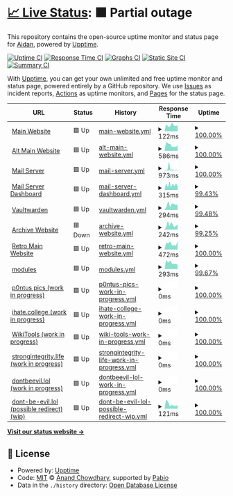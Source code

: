 # [📈 Live Status](https://ihatenodejs.github.io/monitor): <!--live status--> **🟧 Partial outage**

This repository contains the open-source uptime monitor and status page for [Aidan](https://aidxn.fun), powered by [Upptime](https://github.com/upptime/upptime).

[![Uptime CI](https://github.com/ihatenodejs/monitor/workflows/Uptime%20CI/badge.svg)](https://github.com/ihatenodejs/monitor/actions?query=workflow%3A%22Uptime+CI%22)
[![Response Time CI](https://github.com/ihatenodejs/monitor/workflows/Response%20Time%20CI/badge.svg)](https://github.com/ihatenodejs/monitor/actions?query=workflow%3A%22Response+Time+CI%22)
[![Graphs CI](https://github.com/ihatenodejs/monitor/workflows/Graphs%20CI/badge.svg)](https://github.com/ihatenodejs/monitor/actions?query=workflow%3A%22Graphs+CI%22)
[![Static Site CI](https://github.com/ihatenodejs/monitor/workflows/Static%20Site%20CI/badge.svg)](https://github.com/ihatenodejs/monitor/actions?query=workflow%3A%22Static+Site+CI%22)
[![Summary CI](https://github.com/ihatenodejs/monitor/workflows/Summary%20CI/badge.svg)](https://github.com/ihatenodejs/monitor/actions?query=workflow%3A%22Summary+CI%22)

With [Upptime](https://upptime.js.org), you can get your own unlimited and free uptime monitor and status page, powered entirely by a GitHub repository. We use [Issues](https://github.com/ihatenodejs/monitor/issues) as incident reports, [Actions](https://github.com/ihatenodejs/monitor/actions) as uptime monitors, and [Pages](https://ihatenodejs.github.io/monitor) for the status page.

<!--start: status pages-->
<!-- This summary is generated by Upptime (https://github.com/upptime/upptime) -->
<!-- Do not edit this manually, your changes will be overwritten -->
<!-- prettier-ignore -->
| URL | Status | History | Response Time | Uptime |
| --- | ------ | ------- | ------------- | ------ |
| <img alt="" src="https://icons.duckduckgo.com/ip3/www.aidxn.cc.ico" height="13"> [Main Website](https://www.aidxn.cc) | 🟩 Up | [main-website.yml](https://github.com/ihatenodejs/monitor/commits/HEAD/history/main-website.yml) | <details><summary><img alt="Response time graph" src="./graphs/main-website/response-time-week.png" height="20"> 122ms</summary><br><a href="https://status.p0ntus.com/history/main-website"><img alt="Response time 459" src="https://img.shields.io/endpoint?url=https%3A%2F%2Fraw.githubusercontent.com%2Fihatenodejs%2Fmonitor%2FHEAD%2Fapi%2Fmain-website%2Fresponse-time.json"></a><br><a href="https://status.p0ntus.com/history/main-website"><img alt="24-hour response time 122" src="https://img.shields.io/endpoint?url=https%3A%2F%2Fraw.githubusercontent.com%2Fihatenodejs%2Fmonitor%2FHEAD%2Fapi%2Fmain-website%2Fresponse-time-day.json"></a><br><a href="https://status.p0ntus.com/history/main-website"><img alt="7-day response time 122" src="https://img.shields.io/endpoint?url=https%3A%2F%2Fraw.githubusercontent.com%2Fihatenodejs%2Fmonitor%2FHEAD%2Fapi%2Fmain-website%2Fresponse-time-week.json"></a><br><a href="https://status.p0ntus.com/history/main-website"><img alt="30-day response time 340" src="https://img.shields.io/endpoint?url=https%3A%2F%2Fraw.githubusercontent.com%2Fihatenodejs%2Fmonitor%2FHEAD%2Fapi%2Fmain-website%2Fresponse-time-month.json"></a><br><a href="https://status.p0ntus.com/history/main-website"><img alt="1-year response time 459" src="https://img.shields.io/endpoint?url=https%3A%2F%2Fraw.githubusercontent.com%2Fihatenodejs%2Fmonitor%2FHEAD%2Fapi%2Fmain-website%2Fresponse-time-year.json"></a></details> | <details><summary><a href="https://status.p0ntus.com/history/main-website">100.00%</a></summary><a href="https://status.p0ntus.com/history/main-website"><img alt="All-time uptime 99.68%" src="https://img.shields.io/endpoint?url=https%3A%2F%2Fraw.githubusercontent.com%2Fihatenodejs%2Fmonitor%2FHEAD%2Fapi%2Fmain-website%2Fuptime.json"></a><br><a href="https://status.p0ntus.com/history/main-website"><img alt="24-hour uptime 100.00%" src="https://img.shields.io/endpoint?url=https%3A%2F%2Fraw.githubusercontent.com%2Fihatenodejs%2Fmonitor%2FHEAD%2Fapi%2Fmain-website%2Fuptime-day.json"></a><br><a href="https://status.p0ntus.com/history/main-website"><img alt="7-day uptime 100.00%" src="https://img.shields.io/endpoint?url=https%3A%2F%2Fraw.githubusercontent.com%2Fihatenodejs%2Fmonitor%2FHEAD%2Fapi%2Fmain-website%2Fuptime-week.json"></a><br><a href="https://status.p0ntus.com/history/main-website"><img alt="30-day uptime 99.89%" src="https://img.shields.io/endpoint?url=https%3A%2F%2Fraw.githubusercontent.com%2Fihatenodejs%2Fmonitor%2FHEAD%2Fapi%2Fmain-website%2Fuptime-month.json"></a><br><a href="https://status.p0ntus.com/history/main-website"><img alt="1-year uptime 99.68%" src="https://img.shields.io/endpoint?url=https%3A%2F%2Fraw.githubusercontent.com%2Fihatenodejs%2Fmonitor%2FHEAD%2Fapi%2Fmain-website%2Fuptime-year.json"></a></details>
| <img alt="" src="https://icons.duckduckgo.com/ip3/aidxn.fun.ico" height="13"> [Alt Main Website](https://aidxn.fun) | 🟩 Up | [alt-main-website.yml](https://github.com/ihatenodejs/monitor/commits/HEAD/history/alt-main-website.yml) | <details><summary><img alt="Response time graph" src="./graphs/alt-main-website/response-time-week.png" height="20"> 586ms</summary><br><a href="https://status.p0ntus.com/history/alt-main-website"><img alt="Response time 556" src="https://img.shields.io/endpoint?url=https%3A%2F%2Fraw.githubusercontent.com%2Fihatenodejs%2Fmonitor%2FHEAD%2Fapi%2Falt-main-website%2Fresponse-time.json"></a><br><a href="https://status.p0ntus.com/history/alt-main-website"><img alt="24-hour response time 539" src="https://img.shields.io/endpoint?url=https%3A%2F%2Fraw.githubusercontent.com%2Fihatenodejs%2Fmonitor%2FHEAD%2Fapi%2Falt-main-website%2Fresponse-time-day.json"></a><br><a href="https://status.p0ntus.com/history/alt-main-website"><img alt="7-day response time 586" src="https://img.shields.io/endpoint?url=https%3A%2F%2Fraw.githubusercontent.com%2Fihatenodejs%2Fmonitor%2FHEAD%2Fapi%2Falt-main-website%2Fresponse-time-week.json"></a><br><a href="https://status.p0ntus.com/history/alt-main-website"><img alt="30-day response time 556" src="https://img.shields.io/endpoint?url=https%3A%2F%2Fraw.githubusercontent.com%2Fihatenodejs%2Fmonitor%2FHEAD%2Fapi%2Falt-main-website%2Fresponse-time-month.json"></a><br><a href="https://status.p0ntus.com/history/alt-main-website"><img alt="1-year response time 556" src="https://img.shields.io/endpoint?url=https%3A%2F%2Fraw.githubusercontent.com%2Fihatenodejs%2Fmonitor%2FHEAD%2Fapi%2Falt-main-website%2Fresponse-time-year.json"></a></details> | <details><summary><a href="https://status.p0ntus.com/history/alt-main-website">100.00%</a></summary><a href="https://status.p0ntus.com/history/alt-main-website"><img alt="All-time uptime 100.00%" src="https://img.shields.io/endpoint?url=https%3A%2F%2Fraw.githubusercontent.com%2Fihatenodejs%2Fmonitor%2FHEAD%2Fapi%2Falt-main-website%2Fuptime.json"></a><br><a href="https://status.p0ntus.com/history/alt-main-website"><img alt="24-hour uptime 100.00%" src="https://img.shields.io/endpoint?url=https%3A%2F%2Fraw.githubusercontent.com%2Fihatenodejs%2Fmonitor%2FHEAD%2Fapi%2Falt-main-website%2Fuptime-day.json"></a><br><a href="https://status.p0ntus.com/history/alt-main-website"><img alt="7-day uptime 100.00%" src="https://img.shields.io/endpoint?url=https%3A%2F%2Fraw.githubusercontent.com%2Fihatenodejs%2Fmonitor%2FHEAD%2Fapi%2Falt-main-website%2Fuptime-week.json"></a><br><a href="https://status.p0ntus.com/history/alt-main-website"><img alt="30-day uptime 100.00%" src="https://img.shields.io/endpoint?url=https%3A%2F%2Fraw.githubusercontent.com%2Fihatenodejs%2Fmonitor%2FHEAD%2Fapi%2Falt-main-website%2Fuptime-month.json"></a><br><a href="https://status.p0ntus.com/history/alt-main-website"><img alt="1-year uptime 100.00%" src="https://img.shields.io/endpoint?url=https%3A%2F%2Fraw.githubusercontent.com%2Fihatenodejs%2Fmonitor%2FHEAD%2Fapi%2Falt-main-website%2Fuptime-year.json"></a></details>
| <img alt="" src="https://icons.duckduckgo.com/ip3/user.p0ntus.com.ico" height="13"> [Mail Server](https://user.p0ntus.com) | 🟩 Up | [mail-server.yml](https://github.com/ihatenodejs/monitor/commits/HEAD/history/mail-server.yml) | <details><summary><img alt="Response time graph" src="./graphs/mail-server/response-time-week.png" height="20"> 973ms</summary><br><a href="https://status.p0ntus.com/history/mail-server"><img alt="Response time 505" src="https://img.shields.io/endpoint?url=https%3A%2F%2Fraw.githubusercontent.com%2Fihatenodejs%2Fmonitor%2FHEAD%2Fapi%2Fmail-server%2Fresponse-time.json"></a><br><a href="https://status.p0ntus.com/history/mail-server"><img alt="24-hour response time 227" src="https://img.shields.io/endpoint?url=https%3A%2F%2Fraw.githubusercontent.com%2Fihatenodejs%2Fmonitor%2FHEAD%2Fapi%2Fmail-server%2Fresponse-time-day.json"></a><br><a href="https://status.p0ntus.com/history/mail-server"><img alt="7-day response time 973" src="https://img.shields.io/endpoint?url=https%3A%2F%2Fraw.githubusercontent.com%2Fihatenodejs%2Fmonitor%2FHEAD%2Fapi%2Fmail-server%2Fresponse-time-week.json"></a><br><a href="https://status.p0ntus.com/history/mail-server"><img alt="30-day response time 607" src="https://img.shields.io/endpoint?url=https%3A%2F%2Fraw.githubusercontent.com%2Fihatenodejs%2Fmonitor%2FHEAD%2Fapi%2Fmail-server%2Fresponse-time-month.json"></a><br><a href="https://status.p0ntus.com/history/mail-server"><img alt="1-year response time 505" src="https://img.shields.io/endpoint?url=https%3A%2F%2Fraw.githubusercontent.com%2Fihatenodejs%2Fmonitor%2FHEAD%2Fapi%2Fmail-server%2Fresponse-time-year.json"></a></details> | <details><summary><a href="https://status.p0ntus.com/history/mail-server">100.00%</a></summary><a href="https://status.p0ntus.com/history/mail-server"><img alt="All-time uptime 99.90%" src="https://img.shields.io/endpoint?url=https%3A%2F%2Fraw.githubusercontent.com%2Fihatenodejs%2Fmonitor%2FHEAD%2Fapi%2Fmail-server%2Fuptime.json"></a><br><a href="https://status.p0ntus.com/history/mail-server"><img alt="24-hour uptime 100.00%" src="https://img.shields.io/endpoint?url=https%3A%2F%2Fraw.githubusercontent.com%2Fihatenodejs%2Fmonitor%2FHEAD%2Fapi%2Fmail-server%2Fuptime-day.json"></a><br><a href="https://status.p0ntus.com/history/mail-server"><img alt="7-day uptime 100.00%" src="https://img.shields.io/endpoint?url=https%3A%2F%2Fraw.githubusercontent.com%2Fihatenodejs%2Fmonitor%2FHEAD%2Fapi%2Fmail-server%2Fuptime-week.json"></a><br><a href="https://status.p0ntus.com/history/mail-server"><img alt="30-day uptime 100.00%" src="https://img.shields.io/endpoint?url=https%3A%2F%2Fraw.githubusercontent.com%2Fihatenodejs%2Fmonitor%2FHEAD%2Fapi%2Fmail-server%2Fuptime-month.json"></a><br><a href="https://status.p0ntus.com/history/mail-server"><img alt="1-year uptime 99.90%" src="https://img.shields.io/endpoint?url=https%3A%2F%2Fraw.githubusercontent.com%2Fihatenodejs%2Fmonitor%2FHEAD%2Fapi%2Fmail-server%2Fuptime-year.json"></a></details>
| <img alt="" src="https://icons.duckduckgo.com/ip3/pontusmail.org.ico" height="13"> [Mail Server Dashboard](https://pontusmail.org) | 🟩 Up | [mail-server-dashboard.yml](https://github.com/ihatenodejs/monitor/commits/HEAD/history/mail-server-dashboard.yml) | <details><summary><img alt="Response time graph" src="./graphs/mail-server-dashboard/response-time-week.png" height="20"> 315ms</summary><br><a href="https://status.p0ntus.com/history/mail-server-dashboard"><img alt="Response time 384" src="https://img.shields.io/endpoint?url=https%3A%2F%2Fraw.githubusercontent.com%2Fihatenodejs%2Fmonitor%2FHEAD%2Fapi%2Fmail-server-dashboard%2Fresponse-time.json"></a><br><a href="https://status.p0ntus.com/history/mail-server-dashboard"><img alt="24-hour response time 222" src="https://img.shields.io/endpoint?url=https%3A%2F%2Fraw.githubusercontent.com%2Fihatenodejs%2Fmonitor%2FHEAD%2Fapi%2Fmail-server-dashboard%2Fresponse-time-day.json"></a><br><a href="https://status.p0ntus.com/history/mail-server-dashboard"><img alt="7-day response time 315" src="https://img.shields.io/endpoint?url=https%3A%2F%2Fraw.githubusercontent.com%2Fihatenodejs%2Fmonitor%2FHEAD%2Fapi%2Fmail-server-dashboard%2Fresponse-time-week.json"></a><br><a href="https://status.p0ntus.com/history/mail-server-dashboard"><img alt="30-day response time 397" src="https://img.shields.io/endpoint?url=https%3A%2F%2Fraw.githubusercontent.com%2Fihatenodejs%2Fmonitor%2FHEAD%2Fapi%2Fmail-server-dashboard%2Fresponse-time-month.json"></a><br><a href="https://status.p0ntus.com/history/mail-server-dashboard"><img alt="1-year response time 384" src="https://img.shields.io/endpoint?url=https%3A%2F%2Fraw.githubusercontent.com%2Fihatenodejs%2Fmonitor%2FHEAD%2Fapi%2Fmail-server-dashboard%2Fresponse-time-year.json"></a></details> | <details><summary><a href="https://status.p0ntus.com/history/mail-server-dashboard">99.43%</a></summary><a href="https://status.p0ntus.com/history/mail-server-dashboard"><img alt="All-time uptime 97.40%" src="https://img.shields.io/endpoint?url=https%3A%2F%2Fraw.githubusercontent.com%2Fihatenodejs%2Fmonitor%2FHEAD%2Fapi%2Fmail-server-dashboard%2Fuptime.json"></a><br><a href="https://status.p0ntus.com/history/mail-server-dashboard"><img alt="24-hour uptime 97.80%" src="https://img.shields.io/endpoint?url=https%3A%2F%2Fraw.githubusercontent.com%2Fihatenodejs%2Fmonitor%2FHEAD%2Fapi%2Fmail-server-dashboard%2Fuptime-day.json"></a><br><a href="https://status.p0ntus.com/history/mail-server-dashboard"><img alt="7-day uptime 99.43%" src="https://img.shields.io/endpoint?url=https%3A%2F%2Fraw.githubusercontent.com%2Fihatenodejs%2Fmonitor%2FHEAD%2Fapi%2Fmail-server-dashboard%2Fuptime-week.json"></a><br><a href="https://status.p0ntus.com/history/mail-server-dashboard"><img alt="30-day uptime 96.85%" src="https://img.shields.io/endpoint?url=https%3A%2F%2Fraw.githubusercontent.com%2Fihatenodejs%2Fmonitor%2FHEAD%2Fapi%2Fmail-server-dashboard%2Fuptime-month.json"></a><br><a href="https://status.p0ntus.com/history/mail-server-dashboard"><img alt="1-year uptime 97.40%" src="https://img.shields.io/endpoint?url=https%3A%2F%2Fraw.githubusercontent.com%2Fihatenodejs%2Fmonitor%2FHEAD%2Fapi%2Fmail-server-dashboard%2Fuptime-year.json"></a></details>
| <img alt="" src="https://icons.duckduckgo.com/ip3/vaultwarden.p0ntus.com.ico" height="13"> [Vaultwarden](https://vaultwarden.p0ntus.com) | 🟩 Up | [vaultwarden.yml](https://github.com/ihatenodejs/monitor/commits/HEAD/history/vaultwarden.yml) | <details><summary><img alt="Response time graph" src="./graphs/vaultwarden/response-time-week.png" height="20"> 294ms</summary><br><a href="https://status.p0ntus.com/history/vaultwarden"><img alt="Response time 400" src="https://img.shields.io/endpoint?url=https%3A%2F%2Fraw.githubusercontent.com%2Fihatenodejs%2Fmonitor%2FHEAD%2Fapi%2Fvaultwarden%2Fresponse-time.json"></a><br><a href="https://status.p0ntus.com/history/vaultwarden"><img alt="24-hour response time 333" src="https://img.shields.io/endpoint?url=https%3A%2F%2Fraw.githubusercontent.com%2Fihatenodejs%2Fmonitor%2FHEAD%2Fapi%2Fvaultwarden%2Fresponse-time-day.json"></a><br><a href="https://status.p0ntus.com/history/vaultwarden"><img alt="7-day response time 294" src="https://img.shields.io/endpoint?url=https%3A%2F%2Fraw.githubusercontent.com%2Fihatenodejs%2Fmonitor%2FHEAD%2Fapi%2Fvaultwarden%2Fresponse-time-week.json"></a><br><a href="https://status.p0ntus.com/history/vaultwarden"><img alt="30-day response time 342" src="https://img.shields.io/endpoint?url=https%3A%2F%2Fraw.githubusercontent.com%2Fihatenodejs%2Fmonitor%2FHEAD%2Fapi%2Fvaultwarden%2Fresponse-time-month.json"></a><br><a href="https://status.p0ntus.com/history/vaultwarden"><img alt="1-year response time 400" src="https://img.shields.io/endpoint?url=https%3A%2F%2Fraw.githubusercontent.com%2Fihatenodejs%2Fmonitor%2FHEAD%2Fapi%2Fvaultwarden%2Fresponse-time-year.json"></a></details> | <details><summary><a href="https://status.p0ntus.com/history/vaultwarden">99.48%</a></summary><a href="https://status.p0ntus.com/history/vaultwarden"><img alt="All-time uptime 99.88%" src="https://img.shields.io/endpoint?url=https%3A%2F%2Fraw.githubusercontent.com%2Fihatenodejs%2Fmonitor%2FHEAD%2Fapi%2Fvaultwarden%2Fuptime.json"></a><br><a href="https://status.p0ntus.com/history/vaultwarden"><img alt="24-hour uptime 96.33%" src="https://img.shields.io/endpoint?url=https%3A%2F%2Fraw.githubusercontent.com%2Fihatenodejs%2Fmonitor%2FHEAD%2Fapi%2Fvaultwarden%2Fuptime-day.json"></a><br><a href="https://status.p0ntus.com/history/vaultwarden"><img alt="7-day uptime 99.48%" src="https://img.shields.io/endpoint?url=https%3A%2F%2Fraw.githubusercontent.com%2Fihatenodejs%2Fmonitor%2FHEAD%2Fapi%2Fvaultwarden%2Fuptime-week.json"></a><br><a href="https://status.p0ntus.com/history/vaultwarden"><img alt="30-day uptime 99.88%" src="https://img.shields.io/endpoint?url=https%3A%2F%2Fraw.githubusercontent.com%2Fihatenodejs%2Fmonitor%2FHEAD%2Fapi%2Fvaultwarden%2Fuptime-month.json"></a><br><a href="https://status.p0ntus.com/history/vaultwarden"><img alt="1-year uptime 99.88%" src="https://img.shields.io/endpoint?url=https%3A%2F%2Fraw.githubusercontent.com%2Fihatenodejs%2Fmonitor%2FHEAD%2Fapi%2Fvaultwarden%2Fuptime-year.json"></a></details>
| <img alt="" src="https://icons.duckduckgo.com/ip3/p0ntus.com.ico" height="13"> [Archive Website](https://p0ntus.com) | 🟥 Down | [archive-website.yml](https://github.com/ihatenodejs/monitor/commits/HEAD/history/archive-website.yml) | <details><summary><img alt="Response time graph" src="./graphs/archive-website/response-time-week.png" height="20"> 242ms</summary><br><a href="https://status.p0ntus.com/history/archive-website"><img alt="Response time 265" src="https://img.shields.io/endpoint?url=https%3A%2F%2Fraw.githubusercontent.com%2Fihatenodejs%2Fmonitor%2FHEAD%2Fapi%2Farchive-website%2Fresponse-time.json"></a><br><a href="https://status.p0ntus.com/history/archive-website"><img alt="24-hour response time 266" src="https://img.shields.io/endpoint?url=https%3A%2F%2Fraw.githubusercontent.com%2Fihatenodejs%2Fmonitor%2FHEAD%2Fapi%2Farchive-website%2Fresponse-time-day.json"></a><br><a href="https://status.p0ntus.com/history/archive-website"><img alt="7-day response time 242" src="https://img.shields.io/endpoint?url=https%3A%2F%2Fraw.githubusercontent.com%2Fihatenodejs%2Fmonitor%2FHEAD%2Fapi%2Farchive-website%2Fresponse-time-week.json"></a><br><a href="https://status.p0ntus.com/history/archive-website"><img alt="30-day response time 257" src="https://img.shields.io/endpoint?url=https%3A%2F%2Fraw.githubusercontent.com%2Fihatenodejs%2Fmonitor%2FHEAD%2Fapi%2Farchive-website%2Fresponse-time-month.json"></a><br><a href="https://status.p0ntus.com/history/archive-website"><img alt="1-year response time 265" src="https://img.shields.io/endpoint?url=https%3A%2F%2Fraw.githubusercontent.com%2Fihatenodejs%2Fmonitor%2FHEAD%2Fapi%2Farchive-website%2Fresponse-time-year.json"></a></details> | <details><summary><a href="https://status.p0ntus.com/history/archive-website">99.25%</a></summary><a href="https://status.p0ntus.com/history/archive-website"><img alt="All-time uptime 99.85%" src="https://img.shields.io/endpoint?url=https%3A%2F%2Fraw.githubusercontent.com%2Fihatenodejs%2Fmonitor%2FHEAD%2Fapi%2Farchive-website%2Fuptime.json"></a><br><a href="https://status.p0ntus.com/history/archive-website"><img alt="24-hour uptime 94.73%" src="https://img.shields.io/endpoint?url=https%3A%2F%2Fraw.githubusercontent.com%2Fihatenodejs%2Fmonitor%2FHEAD%2Fapi%2Farchive-website%2Fuptime-day.json"></a><br><a href="https://status.p0ntus.com/history/archive-website"><img alt="7-day uptime 99.25%" src="https://img.shields.io/endpoint?url=https%3A%2F%2Fraw.githubusercontent.com%2Fihatenodejs%2Fmonitor%2FHEAD%2Fapi%2Farchive-website%2Fuptime-week.json"></a><br><a href="https://status.p0ntus.com/history/archive-website"><img alt="30-day uptime 99.83%" src="https://img.shields.io/endpoint?url=https%3A%2F%2Fraw.githubusercontent.com%2Fihatenodejs%2Fmonitor%2FHEAD%2Fapi%2Farchive-website%2Fuptime-month.json"></a><br><a href="https://status.p0ntus.com/history/archive-website"><img alt="1-year uptime 99.85%" src="https://img.shields.io/endpoint?url=https%3A%2F%2Fraw.githubusercontent.com%2Fihatenodejs%2Fmonitor%2FHEAD%2Fapi%2Farchive-website%2Fuptime-year.json"></a></details>
| <img alt="" src="https://icons.duckduckgo.com/ip3/old.aidxn.fun.ico" height="13"> [Retro Main Website](https://old.aidxn.fun) | 🟩 Up | [retro-main-website.yml](https://github.com/ihatenodejs/monitor/commits/HEAD/history/retro-main-website.yml) | <details><summary><img alt="Response time graph" src="./graphs/retro-main-website/response-time-week.png" height="20"> 472ms</summary><br><a href="https://status.p0ntus.com/history/retro-main-website"><img alt="Response time 492" src="https://img.shields.io/endpoint?url=https%3A%2F%2Fraw.githubusercontent.com%2Fihatenodejs%2Fmonitor%2FHEAD%2Fapi%2Fretro-main-website%2Fresponse-time.json"></a><br><a href="https://status.p0ntus.com/history/retro-main-website"><img alt="24-hour response time 668" src="https://img.shields.io/endpoint?url=https%3A%2F%2Fraw.githubusercontent.com%2Fihatenodejs%2Fmonitor%2FHEAD%2Fapi%2Fretro-main-website%2Fresponse-time-day.json"></a><br><a href="https://status.p0ntus.com/history/retro-main-website"><img alt="7-day response time 472" src="https://img.shields.io/endpoint?url=https%3A%2F%2Fraw.githubusercontent.com%2Fihatenodejs%2Fmonitor%2FHEAD%2Fapi%2Fretro-main-website%2Fresponse-time-week.json"></a><br><a href="https://status.p0ntus.com/history/retro-main-website"><img alt="30-day response time 516" src="https://img.shields.io/endpoint?url=https%3A%2F%2Fraw.githubusercontent.com%2Fihatenodejs%2Fmonitor%2FHEAD%2Fapi%2Fretro-main-website%2Fresponse-time-month.json"></a><br><a href="https://status.p0ntus.com/history/retro-main-website"><img alt="1-year response time 492" src="https://img.shields.io/endpoint?url=https%3A%2F%2Fraw.githubusercontent.com%2Fihatenodejs%2Fmonitor%2FHEAD%2Fapi%2Fretro-main-website%2Fresponse-time-year.json"></a></details> | <details><summary><a href="https://status.p0ntus.com/history/retro-main-website">100.00%</a></summary><a href="https://status.p0ntus.com/history/retro-main-website"><img alt="All-time uptime 99.98%" src="https://img.shields.io/endpoint?url=https%3A%2F%2Fraw.githubusercontent.com%2Fihatenodejs%2Fmonitor%2FHEAD%2Fapi%2Fretro-main-website%2Fuptime.json"></a><br><a href="https://status.p0ntus.com/history/retro-main-website"><img alt="24-hour uptime 100.00%" src="https://img.shields.io/endpoint?url=https%3A%2F%2Fraw.githubusercontent.com%2Fihatenodejs%2Fmonitor%2FHEAD%2Fapi%2Fretro-main-website%2Fuptime-day.json"></a><br><a href="https://status.p0ntus.com/history/retro-main-website"><img alt="7-day uptime 100.00%" src="https://img.shields.io/endpoint?url=https%3A%2F%2Fraw.githubusercontent.com%2Fihatenodejs%2Fmonitor%2FHEAD%2Fapi%2Fretro-main-website%2Fuptime-week.json"></a><br><a href="https://status.p0ntus.com/history/retro-main-website"><img alt="30-day uptime 100.00%" src="https://img.shields.io/endpoint?url=https%3A%2F%2Fraw.githubusercontent.com%2Fihatenodejs%2Fmonitor%2FHEAD%2Fapi%2Fretro-main-website%2Fuptime-month.json"></a><br><a href="https://status.p0ntus.com/history/retro-main-website"><img alt="1-year uptime 99.98%" src="https://img.shields.io/endpoint?url=https%3A%2F%2Fraw.githubusercontent.com%2Fihatenodejs%2Fmonitor%2FHEAD%2Fapi%2Fretro-main-website%2Fuptime-year.json"></a></details>
| <img alt="" src="https://icons.duckduckgo.com/ip3/modules.lol.ico" height="13"> [modules](https://modules.lol) | 🟩 Up | [modules.yml](https://github.com/ihatenodejs/monitor/commits/HEAD/history/modules.yml) | <details><summary><img alt="Response time graph" src="./graphs/modules/response-time-week.png" height="20"> 293ms</summary><br><a href="https://status.p0ntus.com/history/modules"><img alt="Response time 343" src="https://img.shields.io/endpoint?url=https%3A%2F%2Fraw.githubusercontent.com%2Fihatenodejs%2Fmonitor%2FHEAD%2Fapi%2Fmodules%2Fresponse-time.json"></a><br><a href="https://status.p0ntus.com/history/modules"><img alt="24-hour response time 202" src="https://img.shields.io/endpoint?url=https%3A%2F%2Fraw.githubusercontent.com%2Fihatenodejs%2Fmonitor%2FHEAD%2Fapi%2Fmodules%2Fresponse-time-day.json"></a><br><a href="https://status.p0ntus.com/history/modules"><img alt="7-day response time 293" src="https://img.shields.io/endpoint?url=https%3A%2F%2Fraw.githubusercontent.com%2Fihatenodejs%2Fmonitor%2FHEAD%2Fapi%2Fmodules%2Fresponse-time-week.json"></a><br><a href="https://status.p0ntus.com/history/modules"><img alt="30-day response time 337" src="https://img.shields.io/endpoint?url=https%3A%2F%2Fraw.githubusercontent.com%2Fihatenodejs%2Fmonitor%2FHEAD%2Fapi%2Fmodules%2Fresponse-time-month.json"></a><br><a href="https://status.p0ntus.com/history/modules"><img alt="1-year response time 343" src="https://img.shields.io/endpoint?url=https%3A%2F%2Fraw.githubusercontent.com%2Fihatenodejs%2Fmonitor%2FHEAD%2Fapi%2Fmodules%2Fresponse-time-year.json"></a></details> | <details><summary><a href="https://status.p0ntus.com/history/modules">99.67%</a></summary><a href="https://status.p0ntus.com/history/modules"><img alt="All-time uptime 99.72%" src="https://img.shields.io/endpoint?url=https%3A%2F%2Fraw.githubusercontent.com%2Fihatenodejs%2Fmonitor%2FHEAD%2Fapi%2Fmodules%2Fuptime.json"></a><br><a href="https://status.p0ntus.com/history/modules"><img alt="24-hour uptime 97.70%" src="https://img.shields.io/endpoint?url=https%3A%2F%2Fraw.githubusercontent.com%2Fihatenodejs%2Fmonitor%2FHEAD%2Fapi%2Fmodules%2Fuptime-day.json"></a><br><a href="https://status.p0ntus.com/history/modules"><img alt="7-day uptime 99.67%" src="https://img.shields.io/endpoint?url=https%3A%2F%2Fraw.githubusercontent.com%2Fihatenodejs%2Fmonitor%2FHEAD%2Fapi%2Fmodules%2Fuptime-week.json"></a><br><a href="https://status.p0ntus.com/history/modules"><img alt="30-day uptime 99.79%" src="https://img.shields.io/endpoint?url=https%3A%2F%2Fraw.githubusercontent.com%2Fihatenodejs%2Fmonitor%2FHEAD%2Fapi%2Fmodules%2Fuptime-month.json"></a><br><a href="https://status.p0ntus.com/history/modules"><img alt="1-year uptime 99.72%" src="https://img.shields.io/endpoint?url=https%3A%2F%2Fraw.githubusercontent.com%2Fihatenodejs%2Fmonitor%2FHEAD%2Fapi%2Fmodules%2Fuptime-year.json"></a></details>
| <img alt="" src="https://icons.duckduckgo.com/ip3/www.pontus.pics.ico" height="13"> [p0ntus pics (work in progress)](https://www.pontus.pics) | 🟩 Up | [p0ntus-pics-work-in-progress.yml](https://github.com/ihatenodejs/monitor/commits/HEAD/history/p0ntus-pics-work-in-progress.yml) | <details><summary><img alt="Response time graph" src="./graphs/p0ntus-pics-work-in-progress/response-time-week.png" height="20"> 0ms</summary><br><a href="https://status.p0ntus.com/history/p0ntus-pics-work-in-progress"><img alt="Response time 0" src="https://img.shields.io/endpoint?url=https%3A%2F%2Fraw.githubusercontent.com%2Fihatenodejs%2Fmonitor%2FHEAD%2Fapi%2Fp0ntus-pics-work-in-progress%2Fresponse-time.json"></a><br><a href="https://status.p0ntus.com/history/p0ntus-pics-work-in-progress"><img alt="24-hour response time 0" src="https://img.shields.io/endpoint?url=https%3A%2F%2Fraw.githubusercontent.com%2Fihatenodejs%2Fmonitor%2FHEAD%2Fapi%2Fp0ntus-pics-work-in-progress%2Fresponse-time-day.json"></a><br><a href="https://status.p0ntus.com/history/p0ntus-pics-work-in-progress"><img alt="7-day response time 0" src="https://img.shields.io/endpoint?url=https%3A%2F%2Fraw.githubusercontent.com%2Fihatenodejs%2Fmonitor%2FHEAD%2Fapi%2Fp0ntus-pics-work-in-progress%2Fresponse-time-week.json"></a><br><a href="https://status.p0ntus.com/history/p0ntus-pics-work-in-progress"><img alt="30-day response time 0" src="https://img.shields.io/endpoint?url=https%3A%2F%2Fraw.githubusercontent.com%2Fihatenodejs%2Fmonitor%2FHEAD%2Fapi%2Fp0ntus-pics-work-in-progress%2Fresponse-time-month.json"></a><br><a href="https://status.p0ntus.com/history/p0ntus-pics-work-in-progress"><img alt="1-year response time 0" src="https://img.shields.io/endpoint?url=https%3A%2F%2Fraw.githubusercontent.com%2Fihatenodejs%2Fmonitor%2FHEAD%2Fapi%2Fp0ntus-pics-work-in-progress%2Fresponse-time-year.json"></a></details> | <details><summary><a href="https://status.p0ntus.com/history/p0ntus-pics-work-in-progress">100.00%</a></summary><a href="https://status.p0ntus.com/history/p0ntus-pics-work-in-progress"><img alt="All-time uptime 99.77%" src="https://img.shields.io/endpoint?url=https%3A%2F%2Fraw.githubusercontent.com%2Fihatenodejs%2Fmonitor%2FHEAD%2Fapi%2Fp0ntus-pics-work-in-progress%2Fuptime.json"></a><br><a href="https://status.p0ntus.com/history/p0ntus-pics-work-in-progress"><img alt="24-hour uptime 100.00%" src="https://img.shields.io/endpoint?url=https%3A%2F%2Fraw.githubusercontent.com%2Fihatenodejs%2Fmonitor%2FHEAD%2Fapi%2Fp0ntus-pics-work-in-progress%2Fuptime-day.json"></a><br><a href="https://status.p0ntus.com/history/p0ntus-pics-work-in-progress"><img alt="7-day uptime 100.00%" src="https://img.shields.io/endpoint?url=https%3A%2F%2Fraw.githubusercontent.com%2Fihatenodejs%2Fmonitor%2FHEAD%2Fapi%2Fp0ntus-pics-work-in-progress%2Fuptime-week.json"></a><br><a href="https://status.p0ntus.com/history/p0ntus-pics-work-in-progress"><img alt="30-day uptime 99.77%" src="https://img.shields.io/endpoint?url=https%3A%2F%2Fraw.githubusercontent.com%2Fihatenodejs%2Fmonitor%2FHEAD%2Fapi%2Fp0ntus-pics-work-in-progress%2Fuptime-month.json"></a><br><a href="https://status.p0ntus.com/history/p0ntus-pics-work-in-progress"><img alt="1-year uptime 99.77%" src="https://img.shields.io/endpoint?url=https%3A%2F%2Fraw.githubusercontent.com%2Fihatenodejs%2Fmonitor%2FHEAD%2Fapi%2Fp0ntus-pics-work-in-progress%2Fuptime-year.json"></a></details>
| <img alt="" src="https://icons.duckduckgo.com/ip3/www.ihate.college.ico" height="13"> [ihate.college (work in progress)](https://www.ihate.college) | 🟩 Up | [ihate-college-work-in-progress.yml](https://github.com/ihatenodejs/monitor/commits/HEAD/history/ihate-college-work-in-progress.yml) | <details><summary><img alt="Response time graph" src="./graphs/ihate-college-work-in-progress/response-time-week.png" height="20"> 0ms</summary><br><a href="https://status.p0ntus.com/history/ihate-college-work-in-progress"><img alt="Response time 0" src="https://img.shields.io/endpoint?url=https%3A%2F%2Fraw.githubusercontent.com%2Fihatenodejs%2Fmonitor%2FHEAD%2Fapi%2Fihate-college-work-in-progress%2Fresponse-time.json"></a><br><a href="https://status.p0ntus.com/history/ihate-college-work-in-progress"><img alt="24-hour response time 0" src="https://img.shields.io/endpoint?url=https%3A%2F%2Fraw.githubusercontent.com%2Fihatenodejs%2Fmonitor%2FHEAD%2Fapi%2Fihate-college-work-in-progress%2Fresponse-time-day.json"></a><br><a href="https://status.p0ntus.com/history/ihate-college-work-in-progress"><img alt="7-day response time 0" src="https://img.shields.io/endpoint?url=https%3A%2F%2Fraw.githubusercontent.com%2Fihatenodejs%2Fmonitor%2FHEAD%2Fapi%2Fihate-college-work-in-progress%2Fresponse-time-week.json"></a><br><a href="https://status.p0ntus.com/history/ihate-college-work-in-progress"><img alt="30-day response time 0" src="https://img.shields.io/endpoint?url=https%3A%2F%2Fraw.githubusercontent.com%2Fihatenodejs%2Fmonitor%2FHEAD%2Fapi%2Fihate-college-work-in-progress%2Fresponse-time-month.json"></a><br><a href="https://status.p0ntus.com/history/ihate-college-work-in-progress"><img alt="1-year response time 0" src="https://img.shields.io/endpoint?url=https%3A%2F%2Fraw.githubusercontent.com%2Fihatenodejs%2Fmonitor%2FHEAD%2Fapi%2Fihate-college-work-in-progress%2Fresponse-time-year.json"></a></details> | <details><summary><a href="https://status.p0ntus.com/history/ihate-college-work-in-progress">100.00%</a></summary><a href="https://status.p0ntus.com/history/ihate-college-work-in-progress"><img alt="All-time uptime 99.77%" src="https://img.shields.io/endpoint?url=https%3A%2F%2Fraw.githubusercontent.com%2Fihatenodejs%2Fmonitor%2FHEAD%2Fapi%2Fihate-college-work-in-progress%2Fuptime.json"></a><br><a href="https://status.p0ntus.com/history/ihate-college-work-in-progress"><img alt="24-hour uptime 100.00%" src="https://img.shields.io/endpoint?url=https%3A%2F%2Fraw.githubusercontent.com%2Fihatenodejs%2Fmonitor%2FHEAD%2Fapi%2Fihate-college-work-in-progress%2Fuptime-day.json"></a><br><a href="https://status.p0ntus.com/history/ihate-college-work-in-progress"><img alt="7-day uptime 100.00%" src="https://img.shields.io/endpoint?url=https%3A%2F%2Fraw.githubusercontent.com%2Fihatenodejs%2Fmonitor%2FHEAD%2Fapi%2Fihate-college-work-in-progress%2Fuptime-week.json"></a><br><a href="https://status.p0ntus.com/history/ihate-college-work-in-progress"><img alt="30-day uptime 99.77%" src="https://img.shields.io/endpoint?url=https%3A%2F%2Fraw.githubusercontent.com%2Fihatenodejs%2Fmonitor%2FHEAD%2Fapi%2Fihate-college-work-in-progress%2Fuptime-month.json"></a><br><a href="https://status.p0ntus.com/history/ihate-college-work-in-progress"><img alt="1-year uptime 99.77%" src="https://img.shields.io/endpoint?url=https%3A%2F%2Fraw.githubusercontent.com%2Fihatenodejs%2Fmonitor%2FHEAD%2Fapi%2Fihate-college-work-in-progress%2Fuptime-year.json"></a></details>
| <img alt="" src="https://icons.duckduckgo.com/ip3/www.wikitools.cloud.ico" height="13"> [WikiTools (work in progress)](https://www.wikitools.cloud) | 🟩 Up | [wiki-tools-work-in-progress.yml](https://github.com/ihatenodejs/monitor/commits/HEAD/history/wiki-tools-work-in-progress.yml) | <details><summary><img alt="Response time graph" src="./graphs/wiki-tools-work-in-progress/response-time-week.png" height="20"> 0ms</summary><br><a href="https://status.p0ntus.com/history/wiki-tools-work-in-progress"><img alt="Response time 0" src="https://img.shields.io/endpoint?url=https%3A%2F%2Fraw.githubusercontent.com%2Fihatenodejs%2Fmonitor%2FHEAD%2Fapi%2Fwiki-tools-work-in-progress%2Fresponse-time.json"></a><br><a href="https://status.p0ntus.com/history/wiki-tools-work-in-progress"><img alt="24-hour response time 0" src="https://img.shields.io/endpoint?url=https%3A%2F%2Fraw.githubusercontent.com%2Fihatenodejs%2Fmonitor%2FHEAD%2Fapi%2Fwiki-tools-work-in-progress%2Fresponse-time-day.json"></a><br><a href="https://status.p0ntus.com/history/wiki-tools-work-in-progress"><img alt="7-day response time 0" src="https://img.shields.io/endpoint?url=https%3A%2F%2Fraw.githubusercontent.com%2Fihatenodejs%2Fmonitor%2FHEAD%2Fapi%2Fwiki-tools-work-in-progress%2Fresponse-time-week.json"></a><br><a href="https://status.p0ntus.com/history/wiki-tools-work-in-progress"><img alt="30-day response time 0" src="https://img.shields.io/endpoint?url=https%3A%2F%2Fraw.githubusercontent.com%2Fihatenodejs%2Fmonitor%2FHEAD%2Fapi%2Fwiki-tools-work-in-progress%2Fresponse-time-month.json"></a><br><a href="https://status.p0ntus.com/history/wiki-tools-work-in-progress"><img alt="1-year response time 0" src="https://img.shields.io/endpoint?url=https%3A%2F%2Fraw.githubusercontent.com%2Fihatenodejs%2Fmonitor%2FHEAD%2Fapi%2Fwiki-tools-work-in-progress%2Fresponse-time-year.json"></a></details> | <details><summary><a href="https://status.p0ntus.com/history/wiki-tools-work-in-progress">100.00%</a></summary><a href="https://status.p0ntus.com/history/wiki-tools-work-in-progress"><img alt="All-time uptime 100.00%" src="https://img.shields.io/endpoint?url=https%3A%2F%2Fraw.githubusercontent.com%2Fihatenodejs%2Fmonitor%2FHEAD%2Fapi%2Fwiki-tools-work-in-progress%2Fuptime.json"></a><br><a href="https://status.p0ntus.com/history/wiki-tools-work-in-progress"><img alt="24-hour uptime 100.00%" src="https://img.shields.io/endpoint?url=https%3A%2F%2Fraw.githubusercontent.com%2Fihatenodejs%2Fmonitor%2FHEAD%2Fapi%2Fwiki-tools-work-in-progress%2Fuptime-day.json"></a><br><a href="https://status.p0ntus.com/history/wiki-tools-work-in-progress"><img alt="7-day uptime 100.00%" src="https://img.shields.io/endpoint?url=https%3A%2F%2Fraw.githubusercontent.com%2Fihatenodejs%2Fmonitor%2FHEAD%2Fapi%2Fwiki-tools-work-in-progress%2Fuptime-week.json"></a><br><a href="https://status.p0ntus.com/history/wiki-tools-work-in-progress"><img alt="30-day uptime 100.00%" src="https://img.shields.io/endpoint?url=https%3A%2F%2Fraw.githubusercontent.com%2Fihatenodejs%2Fmonitor%2FHEAD%2Fapi%2Fwiki-tools-work-in-progress%2Fuptime-month.json"></a><br><a href="https://status.p0ntus.com/history/wiki-tools-work-in-progress"><img alt="1-year uptime 100.00%" src="https://img.shields.io/endpoint?url=https%3A%2F%2Fraw.githubusercontent.com%2Fihatenodejs%2Fmonitor%2FHEAD%2Fapi%2Fwiki-tools-work-in-progress%2Fuptime-year.json"></a></details>
| <img alt="" src="https://icons.duckduckgo.com/ip3/www.strongintegrity.life.ico" height="13"> [strongintegrity.life (work in progress)](https://www.strongintegrity.life) | 🟩 Up | [strongintegrity-life-work-in-progress.yml](https://github.com/ihatenodejs/monitor/commits/HEAD/history/strongintegrity-life-work-in-progress.yml) | <details><summary><img alt="Response time graph" src="./graphs/strongintegrity-life-work-in-progress/response-time-week.png" height="20"> 0ms</summary><br><a href="https://status.p0ntus.com/history/strongintegrity-life-work-in-progress"><img alt="Response time 0" src="https://img.shields.io/endpoint?url=https%3A%2F%2Fraw.githubusercontent.com%2Fihatenodejs%2Fmonitor%2FHEAD%2Fapi%2Fstrongintegrity-life-work-in-progress%2Fresponse-time.json"></a><br><a href="https://status.p0ntus.com/history/strongintegrity-life-work-in-progress"><img alt="24-hour response time 0" src="https://img.shields.io/endpoint?url=https%3A%2F%2Fraw.githubusercontent.com%2Fihatenodejs%2Fmonitor%2FHEAD%2Fapi%2Fstrongintegrity-life-work-in-progress%2Fresponse-time-day.json"></a><br><a href="https://status.p0ntus.com/history/strongintegrity-life-work-in-progress"><img alt="7-day response time 0" src="https://img.shields.io/endpoint?url=https%3A%2F%2Fraw.githubusercontent.com%2Fihatenodejs%2Fmonitor%2FHEAD%2Fapi%2Fstrongintegrity-life-work-in-progress%2Fresponse-time-week.json"></a><br><a href="https://status.p0ntus.com/history/strongintegrity-life-work-in-progress"><img alt="30-day response time 0" src="https://img.shields.io/endpoint?url=https%3A%2F%2Fraw.githubusercontent.com%2Fihatenodejs%2Fmonitor%2FHEAD%2Fapi%2Fstrongintegrity-life-work-in-progress%2Fresponse-time-month.json"></a><br><a href="https://status.p0ntus.com/history/strongintegrity-life-work-in-progress"><img alt="1-year response time 0" src="https://img.shields.io/endpoint?url=https%3A%2F%2Fraw.githubusercontent.com%2Fihatenodejs%2Fmonitor%2FHEAD%2Fapi%2Fstrongintegrity-life-work-in-progress%2Fresponse-time-year.json"></a></details> | <details><summary><a href="https://status.p0ntus.com/history/strongintegrity-life-work-in-progress">100.00%</a></summary><a href="https://status.p0ntus.com/history/strongintegrity-life-work-in-progress"><img alt="All-time uptime 100.00%" src="https://img.shields.io/endpoint?url=https%3A%2F%2Fraw.githubusercontent.com%2Fihatenodejs%2Fmonitor%2FHEAD%2Fapi%2Fstrongintegrity-life-work-in-progress%2Fuptime.json"></a><br><a href="https://status.p0ntus.com/history/strongintegrity-life-work-in-progress"><img alt="24-hour uptime 100.00%" src="https://img.shields.io/endpoint?url=https%3A%2F%2Fraw.githubusercontent.com%2Fihatenodejs%2Fmonitor%2FHEAD%2Fapi%2Fstrongintegrity-life-work-in-progress%2Fuptime-day.json"></a><br><a href="https://status.p0ntus.com/history/strongintegrity-life-work-in-progress"><img alt="7-day uptime 100.00%" src="https://img.shields.io/endpoint?url=https%3A%2F%2Fraw.githubusercontent.com%2Fihatenodejs%2Fmonitor%2FHEAD%2Fapi%2Fstrongintegrity-life-work-in-progress%2Fuptime-week.json"></a><br><a href="https://status.p0ntus.com/history/strongintegrity-life-work-in-progress"><img alt="30-day uptime 100.00%" src="https://img.shields.io/endpoint?url=https%3A%2F%2Fraw.githubusercontent.com%2Fihatenodejs%2Fmonitor%2FHEAD%2Fapi%2Fstrongintegrity-life-work-in-progress%2Fuptime-month.json"></a><br><a href="https://status.p0ntus.com/history/strongintegrity-life-work-in-progress"><img alt="1-year uptime 100.00%" src="https://img.shields.io/endpoint?url=https%3A%2F%2Fraw.githubusercontent.com%2Fihatenodejs%2Fmonitor%2FHEAD%2Fapi%2Fstrongintegrity-life-work-in-progress%2Fuptime-year.json"></a></details>
| <img alt="" src="https://icons.duckduckgo.com/ip3/www.dontbeevil.lol.ico" height="13"> [dontbeevil.lol (work in progress)](https://www.dontbeevil.lol) | 🟩 Up | [dontbeevil-lol-work-in-progress.yml](https://github.com/ihatenodejs/monitor/commits/HEAD/history/dontbeevil-lol-work-in-progress.yml) | <details><summary><img alt="Response time graph" src="./graphs/dontbeevil-lol-work-in-progress/response-time-week.png" height="20"> 0ms</summary><br><a href="https://status.p0ntus.com/history/dontbeevil-lol-work-in-progress"><img alt="Response time 0" src="https://img.shields.io/endpoint?url=https%3A%2F%2Fraw.githubusercontent.com%2Fihatenodejs%2Fmonitor%2FHEAD%2Fapi%2Fdontbeevil-lol-work-in-progress%2Fresponse-time.json"></a><br><a href="https://status.p0ntus.com/history/dontbeevil-lol-work-in-progress"><img alt="24-hour response time 0" src="https://img.shields.io/endpoint?url=https%3A%2F%2Fraw.githubusercontent.com%2Fihatenodejs%2Fmonitor%2FHEAD%2Fapi%2Fdontbeevil-lol-work-in-progress%2Fresponse-time-day.json"></a><br><a href="https://status.p0ntus.com/history/dontbeevil-lol-work-in-progress"><img alt="7-day response time 0" src="https://img.shields.io/endpoint?url=https%3A%2F%2Fraw.githubusercontent.com%2Fihatenodejs%2Fmonitor%2FHEAD%2Fapi%2Fdontbeevil-lol-work-in-progress%2Fresponse-time-week.json"></a><br><a href="https://status.p0ntus.com/history/dontbeevil-lol-work-in-progress"><img alt="30-day response time 0" src="https://img.shields.io/endpoint?url=https%3A%2F%2Fraw.githubusercontent.com%2Fihatenodejs%2Fmonitor%2FHEAD%2Fapi%2Fdontbeevil-lol-work-in-progress%2Fresponse-time-month.json"></a><br><a href="https://status.p0ntus.com/history/dontbeevil-lol-work-in-progress"><img alt="1-year response time 0" src="https://img.shields.io/endpoint?url=https%3A%2F%2Fraw.githubusercontent.com%2Fihatenodejs%2Fmonitor%2FHEAD%2Fapi%2Fdontbeevil-lol-work-in-progress%2Fresponse-time-year.json"></a></details> | <details><summary><a href="https://status.p0ntus.com/history/dontbeevil-lol-work-in-progress">100.00%</a></summary><a href="https://status.p0ntus.com/history/dontbeevil-lol-work-in-progress"><img alt="All-time uptime 100.00%" src="https://img.shields.io/endpoint?url=https%3A%2F%2Fraw.githubusercontent.com%2Fihatenodejs%2Fmonitor%2FHEAD%2Fapi%2Fdontbeevil-lol-work-in-progress%2Fuptime.json"></a><br><a href="https://status.p0ntus.com/history/dontbeevil-lol-work-in-progress"><img alt="24-hour uptime 100.00%" src="https://img.shields.io/endpoint?url=https%3A%2F%2Fraw.githubusercontent.com%2Fihatenodejs%2Fmonitor%2FHEAD%2Fapi%2Fdontbeevil-lol-work-in-progress%2Fuptime-day.json"></a><br><a href="https://status.p0ntus.com/history/dontbeevil-lol-work-in-progress"><img alt="7-day uptime 100.00%" src="https://img.shields.io/endpoint?url=https%3A%2F%2Fraw.githubusercontent.com%2Fihatenodejs%2Fmonitor%2FHEAD%2Fapi%2Fdontbeevil-lol-work-in-progress%2Fuptime-week.json"></a><br><a href="https://status.p0ntus.com/history/dontbeevil-lol-work-in-progress"><img alt="30-day uptime 100.00%" src="https://img.shields.io/endpoint?url=https%3A%2F%2Fraw.githubusercontent.com%2Fihatenodejs%2Fmonitor%2FHEAD%2Fapi%2Fdontbeevil-lol-work-in-progress%2Fuptime-month.json"></a><br><a href="https://status.p0ntus.com/history/dontbeevil-lol-work-in-progress"><img alt="1-year uptime 100.00%" src="https://img.shields.io/endpoint?url=https%3A%2F%2Fraw.githubusercontent.com%2Fihatenodejs%2Fmonitor%2FHEAD%2Fapi%2Fdontbeevil-lol-work-in-progress%2Fuptime-year.json"></a></details>
| <img alt="" src="https://icons.duckduckgo.com/ip3/www.dont-be-evil.lol.ico" height="13"> [dont-be-evil.lol (possible redirect) (wip)](https://www.dont-be-evil.lol) | 🟩 Up | [dont-be-evil-lol-possible-redirect-wip.yml](https://github.com/ihatenodejs/monitor/commits/HEAD/history/dont-be-evil-lol-possible-redirect-wip.yml) | <details><summary><img alt="Response time graph" src="./graphs/dont-be-evil-lol-possible-redirect-wip/response-time-week.png" height="20"> 121ms</summary><br><a href="https://status.p0ntus.com/history/dont-be-evil-lol-possible-redirect-wip"><img alt="Response time 105" src="https://img.shields.io/endpoint?url=https%3A%2F%2Fraw.githubusercontent.com%2Fihatenodejs%2Fmonitor%2FHEAD%2Fapi%2Fdont-be-evil-lol-possible-redirect-wip%2Fresponse-time.json"></a><br><a href="https://status.p0ntus.com/history/dont-be-evil-lol-possible-redirect-wip"><img alt="24-hour response time 93" src="https://img.shields.io/endpoint?url=https%3A%2F%2Fraw.githubusercontent.com%2Fihatenodejs%2Fmonitor%2FHEAD%2Fapi%2Fdont-be-evil-lol-possible-redirect-wip%2Fresponse-time-day.json"></a><br><a href="https://status.p0ntus.com/history/dont-be-evil-lol-possible-redirect-wip"><img alt="7-day response time 121" src="https://img.shields.io/endpoint?url=https%3A%2F%2Fraw.githubusercontent.com%2Fihatenodejs%2Fmonitor%2FHEAD%2Fapi%2Fdont-be-evil-lol-possible-redirect-wip%2Fresponse-time-week.json"></a><br><a href="https://status.p0ntus.com/history/dont-be-evil-lol-possible-redirect-wip"><img alt="30-day response time 105" src="https://img.shields.io/endpoint?url=https%3A%2F%2Fraw.githubusercontent.com%2Fihatenodejs%2Fmonitor%2FHEAD%2Fapi%2Fdont-be-evil-lol-possible-redirect-wip%2Fresponse-time-month.json"></a><br><a href="https://status.p0ntus.com/history/dont-be-evil-lol-possible-redirect-wip"><img alt="1-year response time 105" src="https://img.shields.io/endpoint?url=https%3A%2F%2Fraw.githubusercontent.com%2Fihatenodejs%2Fmonitor%2FHEAD%2Fapi%2Fdont-be-evil-lol-possible-redirect-wip%2Fresponse-time-year.json"></a></details> | <details><summary><a href="https://status.p0ntus.com/history/dont-be-evil-lol-possible-redirect-wip">100.00%</a></summary><a href="https://status.p0ntus.com/history/dont-be-evil-lol-possible-redirect-wip"><img alt="All-time uptime 100.00%" src="https://img.shields.io/endpoint?url=https%3A%2F%2Fraw.githubusercontent.com%2Fihatenodejs%2Fmonitor%2FHEAD%2Fapi%2Fdont-be-evil-lol-possible-redirect-wip%2Fuptime.json"></a><br><a href="https://status.p0ntus.com/history/dont-be-evil-lol-possible-redirect-wip"><img alt="24-hour uptime 100.00%" src="https://img.shields.io/endpoint?url=https%3A%2F%2Fraw.githubusercontent.com%2Fihatenodejs%2Fmonitor%2FHEAD%2Fapi%2Fdont-be-evil-lol-possible-redirect-wip%2Fuptime-day.json"></a><br><a href="https://status.p0ntus.com/history/dont-be-evil-lol-possible-redirect-wip"><img alt="7-day uptime 100.00%" src="https://img.shields.io/endpoint?url=https%3A%2F%2Fraw.githubusercontent.com%2Fihatenodejs%2Fmonitor%2FHEAD%2Fapi%2Fdont-be-evil-lol-possible-redirect-wip%2Fuptime-week.json"></a><br><a href="https://status.p0ntus.com/history/dont-be-evil-lol-possible-redirect-wip"><img alt="30-day uptime 100.00%" src="https://img.shields.io/endpoint?url=https%3A%2F%2Fraw.githubusercontent.com%2Fihatenodejs%2Fmonitor%2FHEAD%2Fapi%2Fdont-be-evil-lol-possible-redirect-wip%2Fuptime-month.json"></a><br><a href="https://status.p0ntus.com/history/dont-be-evil-lol-possible-redirect-wip"><img alt="1-year uptime 100.00%" src="https://img.shields.io/endpoint?url=https%3A%2F%2Fraw.githubusercontent.com%2Fihatenodejs%2Fmonitor%2FHEAD%2Fapi%2Fdont-be-evil-lol-possible-redirect-wip%2Fuptime-year.json"></a></details>

<!--end: status pages-->

[**Visit our status website →**](https://ihatenodejs.github.io/monitor)

## 📄 License

- Powered by: [Upptime](https://github.com/upptime/upptime)
- Code: [MIT](./LICENSE) © [Anand Chowdhary](https://anandchowdhary.com), supported by [Pabio](https://pabio.com)
- Data in the `./history` directory: [Open Database License](https://opendatacommons.org/licenses/odbl/1-0/)
